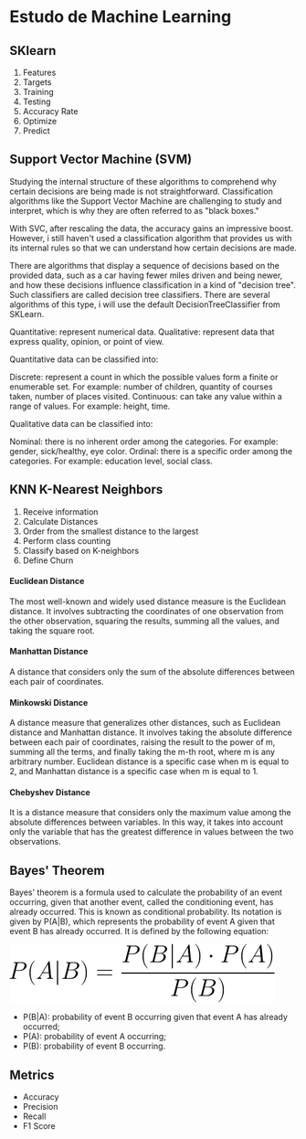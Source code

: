 # Estudo de Machine Learning 

## SKlearn

1. Features
2. Targets
3. Training
4. Testing
5. Accuracy Rate
6. Optimize
7. Predict



## Support Vector Machine (SVM)
Studying the internal structure of these algorithms to comprehend why certain decisions are being made is not straightforward. Classification algorithms like the Support Vector Machine are challenging to study and interpret, which is why they are often referred to as "black boxes."

With SVC, after rescaling the data, the accuracy gains an impressive boost. However, i still haven't used a classification algorithm that provides us with its internal rules so that we can understand how certain decisions are made.

There are algorithms that display a sequence of decisions based on the provided data, such as a car having fewer miles driven and being newer, and how these decisions influence classification in a kind of "decision tree". Such classifiers are called decision tree classifiers. There are several algorithms of this type, i will use the default DecisionTreeClassifier from SKLearn.


Quantitative: represent numerical data.
Qualitative: represent data that express quality, opinion, or point of view.

Quantitative data can be classified into:

Discrete: represent a count in which the possible values form a finite or enumerable set. For example: number of children, quantity of courses taken, number of places visited.
Continuous: can take any value within a range of values. For example: height, time.

Qualitative data can be classified into:

Nominal: there is no inherent order among the categories. For example: gender, sick/healthy, eye color.
Ordinal: there is a specific order among the categories. For example: education level, social class.

## KNN K-Nearest Neighbors

1. Receive information
2. Calculate Distances
3. Order from the smallest distance to the largest
4. Perform class counting
5. Classify based on K-neighbors
6. Define Churn

#### Euclidean Distance
The most well-known and widely used distance measure is the Euclidean distance. It involves subtracting the coordinates of one observation from the other observation, squaring the results, summing all the values, and taking the square root.

#### Manhattan Distance
A distance that considers only the sum of the absolute differences between each pair of coordinates.

#### Minkowski Distance
A distance measure that generalizes other distances, such as Euclidean distance and Manhattan distance. It involves taking the absolute difference between each pair of coordinates, raising the result to the power of m, summing all the terms, and finally taking the m-th root, where m is any arbitrary number. Euclidean distance is a specific case when m is equal to 2, and Manhattan distance is a specific case when m is equal to 1.

#### Chebyshev Distance
It is a distance measure that considers only the maximum value among the absolute differences between variables. In this way, it takes into account only the variable that has the greatest difference in values between the two observations.

## Bayes' Theorem

Bayes' theorem is a formula used to calculate the probability of an event occurring, given that another event, called the conditioning event, has already occurred. This is known as conditional probability. Its notation is given by P(A|B), which represents the probability of event A given that event B has already occurred. It is defined by the following equation:

![Alt text](image\image.png)

* P(B|A): probability of event B occurring given that event A has already occurred;
* P(A): probability of event A occurring;
* P(B): probability of event B occurring.


## Metrics 

* Accuracy
* Precision
* Recall
* F1 Score



